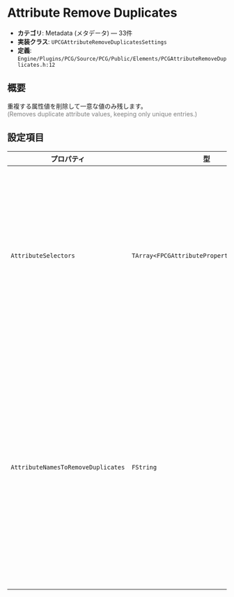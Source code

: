 # Attribute Remove Duplicates

- **カテゴリ**: Metadata (メタデータ) — 33件
- **実装クラス**: `UPCGAttributeRemoveDuplicatesSettings`
- **定義**: `Engine/Plugins/PCG/Source/PCG/Public/Elements/PCGAttributeRemoveDuplicates.h:12`

## 概要

重複する属性値を削除して一意な値のみ残します。<br><span style='color:gray'>(Removes duplicate attribute values, keeping only unique entries.)</span>

## 設定項目


| プロパティ | 型 | 初期値 | 説明 |
| --- | --- | --- | --- |
| `AttributeSelectors` | `TArray<FPCGAttributePropertyInputSelector>` | `{ FPCGAttributePropertyInputSelector() }` | 重複判定に使用する属性群。複数指定すると複合キーとして扱います。 |
| `AttributeNamesToRemoveDuplicates` | `FString` | なし | レガシーの文字列表現。指定した属性について、最初のエントリのみ残して重複を削除します。 |
